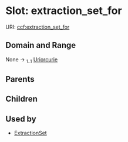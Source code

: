
# Slot: extraction_set_for




URI: [ccf:extraction_set_for](http://purl.org/ccf/extraction_set_for)


## Domain and Range

None &#8594;  <sub>1..1</sub> [Uriorcurie](types/Uriorcurie.md)

## Parents


## Children


## Used by

 * [ExtractionSet](ExtractionSet.md)
